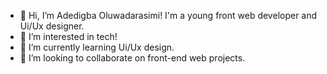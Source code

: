 - 👋 Hi, I’m Adedigba Oluwadarasimi! I'm a young front web developer and Ui/Ux designer.
- 👀 I’m interested in tech!
- 🌱 I’m currently learning Ui/Ux design.
- 💞️ I’m looking to collaborate on front-end web projects.

<!---
AdedigbaOluwad1/AdedigbaOluwad1 is a ✨ special ✨ repository because its `README.md` (this file) appears on your GitHub profile.
You can click the Preview link to take a look at your changes.
--->
